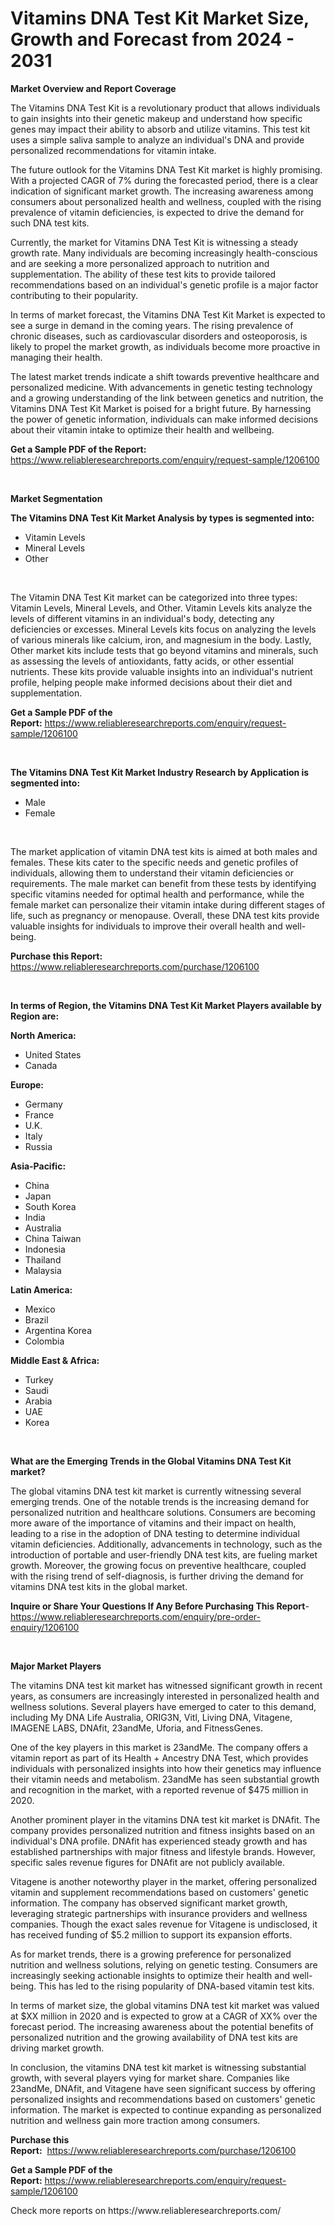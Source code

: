 <p><h1>Vitamins DNA Test Kit Market Size, Growth and Forecast from 2024 - 2031</h1></p><p><strong>Market Overview and Report Coverage</strong></p>
<p><p>The Vitamins DNA Test Kit is a revolutionary product that allows individuals to gain insights into their genetic makeup and understand how specific genes may impact their ability to absorb and utilize vitamins. This test kit uses a simple saliva sample to analyze an individual's DNA and provide personalized recommendations for vitamin intake.</p><p>The future outlook for the Vitamins DNA Test Kit market is highly promising. With a projected CAGR of 7% during the forecasted period, there is a clear indication of significant market growth. The increasing awareness among consumers about personalized health and wellness, coupled with the rising prevalence of vitamin deficiencies, is expected to drive the demand for such DNA test kits.</p><p>Currently, the market for Vitamins DNA Test Kit is witnessing a steady growth rate. Many individuals are becoming increasingly health-conscious and are seeking a more personalized approach to nutrition and supplementation. The ability of these test kits to provide tailored recommendations based on an individual's genetic profile is a major factor contributing to their popularity.</p><p>In terms of market forecast, the Vitamins DNA Test Kit Market is expected to see a surge in demand in the coming years. The rising prevalence of chronic diseases, such as cardiovascular disorders and osteoporosis, is likely to propel the market growth, as individuals become more proactive in managing their health.</p><p>The latest market trends indicate a shift towards preventive healthcare and personalized medicine. With advancements in genetic testing technology and a growing understanding of the link between genetics and nutrition, the Vitamins DNA Test Kit Market is poised for a bright future. By harnessing the power of genetic information, individuals can make informed decisions about their vitamin intake to optimize their health and wellbeing.</p></p>
<p><strong>Get a Sample PDF of the Report:</strong> <a href="https://www.reliableresearchreports.com/enquiry/request-sample/1206100">https://www.reliableresearchreports.com/enquiry/request-sample/1206100</a></p>
<p>&nbsp;</p>
<p><strong>Market Segmentation</strong></p>
<p><strong>The Vitamins DNA Test Kit Market Analysis by types is segmented into:</strong></p>
<p><ul><li>Vitamin Levels</li><li>Mineral Levels</li><li>Other</li></ul></p>
<p>&nbsp;</p>
<p><p>The Vitamin DNA Test Kit market can be categorized into three types: Vitamin Levels, Mineral Levels, and Other. Vitamin Levels kits analyze the levels of different vitamins in an individual's body, detecting any deficiencies or excesses. Mineral Levels kits focus on analyzing the levels of various minerals like calcium, iron, and magnesium in the body. Lastly, Other market kits include tests that go beyond vitamins and minerals, such as assessing the levels of antioxidants, fatty acids, or other essential nutrients. These kits provide valuable insights into an individual's nutrient profile, helping people make informed decisions about their diet and supplementation.</p></p>
<p><strong>Get a Sample PDF of the Report:</strong>&nbsp;<a href="https://www.reliableresearchreports.com/enquiry/request-sample/1206100">https://www.reliableresearchreports.com/enquiry/request-sample/1206100</a></p>
<p>&nbsp;</p>
<p><strong>The Vitamins DNA Test Kit Market Industry Research by Application is segmented into:</strong></p>
<p><ul><li>Male</li><li>Female</li></ul></p>
<p>&nbsp;</p>
<p><p>The market application of vitamin DNA test kits is aimed at both males and females. These kits cater to the specific needs and genetic profiles of individuals, allowing them to understand their vitamin deficiencies or requirements. The male market can benefit from these tests by identifying specific vitamins needed for optimal health and performance, while the female market can personalize their vitamin intake during different stages of life, such as pregnancy or menopause. Overall, these DNA test kits provide valuable insights for individuals to improve their overall health and well-being.</p></p>
<p><strong>Purchase this Report:</strong>&nbsp; <a href="https://www.reliableresearchreports.com/purchase/1206100">https://www.reliableresearchreports.com/purchase/1206100</a></p>
<p>&nbsp;</p>
<p><strong>In terms of Region, the Vitamins DNA Test Kit Market Players available by Region are:</strong></p>
<p>
    <p> <strong> North America: </strong>
        <ul>
            <li>United States</li>
            <li>Canada</li>
        </ul>
        </p> 
    <p> <strong> Europe: </strong>
        <ul>
            <li>Germany</li>
            <li>France</li>
            <li>U.K.</li>
            <li>Italy</li>
            <li>Russia</li>
        </ul>
        </p> 
    <p> <strong> Asia-Pacific: </strong>
        <ul>
            <li>China</li>
            <li>Japan</li>
            <li>South Korea</li>
            <li>India</li>
            <li>Australia</li>
            <li>China Taiwan</li>
            <li>Indonesia</li>
            <li>Thailand</li>
            <li>Malaysia</li>
        </ul>
        </p> 
    <p> <strong> Latin America: </strong>
        <ul>
            <li>Mexico</li>
            <li>Brazil</li>
            <li>Argentina Korea</li>
            <li>Colombia</li>
        </ul>
        </p> 
    <p> <strong> Middle East & Africa: </strong>
        <ul>
            <li>Turkey</li>
            <li>Saudi</li>
            <li>Arabia</li>
            <li>UAE</li>
            <li>Korea</li>
        </ul>
    </p>
    </p>
<p>&nbsp;</p>
<p><strong>What are the Emerging Trends in the Global Vitamins DNA Test Kit market?</strong></p>
<p><p>The global vitamins DNA test kit market is currently witnessing several emerging trends. One of the notable trends is the increasing demand for personalized nutrition and healthcare solutions. Consumers are becoming more aware of the importance of vitamins and their impact on health, leading to a rise in the adoption of DNA testing to determine individual vitamin deficiencies. Additionally, advancements in technology, such as the introduction of portable and user-friendly DNA test kits, are fueling market growth. Moreover, the growing focus on preventive healthcare, coupled with the rising trend of self-diagnosis, is further driving the demand for vitamins DNA test kits in the global market.</p></p>
<p><strong>Inquire or Share Your Questions If Any Before Purchasing This Report</strong>- <a href="https://www.reliableresearchreports.com/enquiry/pre-order-enquiry/1206100">https://www.reliableresearchreports.com/enquiry/pre-order-enquiry/1206100</a></p>
<p>&nbsp;</p>
<p><strong>Major Market Players</strong></p>
<p><p>The vitamins DNA test kit market has witnessed significant growth in recent years, as consumers are increasingly interested in personalized health and wellness solutions. Several players have emerged to cater to this demand, including My DNA Life Australia, ORIG3N, Vitl, Living DNA, Vitagene, IMAGENE LABS, DNAfit, 23andMe, Uforia, and FitnessGenes.</p><p>One of the key players in this market is 23andMe. The company offers a vitamin report as part of its Health + Ancestry DNA Test, which provides individuals with personalized insights into how their genetics may influence their vitamin needs and metabolism. 23andMe has seen substantial growth and recognition in the market, with a reported revenue of $475 million in 2020.</p><p>Another prominent player in the vitamins DNA test kit market is DNAfit. The company provides personalized nutrition and fitness insights based on an individual's DNA profile. DNAfit has experienced steady growth and has established partnerships with major fitness and lifestyle brands. However, specific sales revenue figures for DNAfit are not publicly available.</p><p>Vitagene is another noteworthy player in the market, offering personalized vitamin and supplement recommendations based on customers' genetic information. The company has observed significant market growth, leveraging strategic partnerships with insurance providers and wellness companies. Though the exact sales revenue for Vitagene is undisclosed, it has received funding of $5.2 million to support its expansion efforts.</p><p>As for market trends, there is a growing preference for personalized nutrition and wellness solutions, relying on genetic testing. Consumers are increasingly seeking actionable insights to optimize their health and well-being. This has led to the rising popularity of DNA-based vitamin test kits.</p><p>In terms of market size, the global vitamins DNA test kit market was valued at $XX million in 2020 and is expected to grow at a CAGR of XX% over the forecast period. The increasing awareness about the potential benefits of personalized nutrition and the growing availability of DNA test kits are driving market growth.</p><p>In conclusion, the vitamins DNA test kit market is witnessing substantial growth, with several players vying for market share. Companies like 23andMe, DNAfit, and Vitagene have seen significant success by offering personalized insights and recommendations based on customers' genetic information. The market is expected to continue expanding as personalized nutrition and wellness gain more traction among consumers.</p></p>
<p><strong>Purchase this Report:</strong>&nbsp;&nbsp;<a href="https://www.reliableresearchreports.com/purchase/1206100">https://www.reliableresearchreports.com/purchase/1206100</a></p>
<p></p>
<p><strong>Get a Sample PDF of the Report:</strong>&nbsp;<a href="https://www.reliableresearchreports.com/enquiry/request-sample/1206100">https://www.reliableresearchreports.com/enquiry/request-sample/1206100</a></p>
<p>Check more reports on https://www.reliableresearchreports.com/</p>